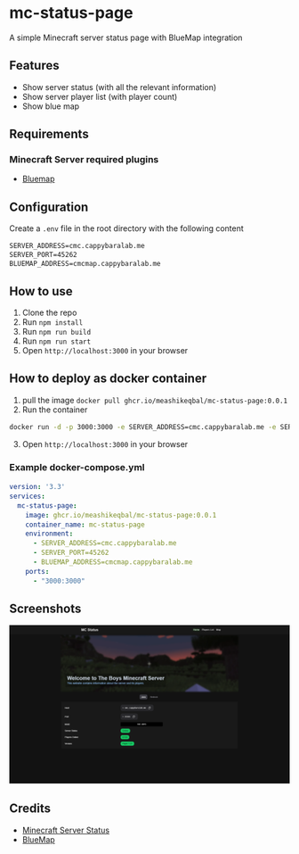 # mc-status-page
A simple Minecraft server status page with BlueMap integration

## Features
- Show server status (with all the relevant information)
- Show server player list (with player count)
- Show blue map

## Requirements
### Minecraft Server required plugins
- [Bluemap](https://bluemap.bluecolored.de/)

## Configuration
Create a `.env` file in the root directory with the following content
```env
SERVER_ADDRESS=cmc.cappybaralab.me
SERVER_PORT=45262
BLUEMAP_ADDRESS=cmcmap.cappybaralab.me
```

## How to use
1. Clone the repo
2. Run `npm install`
3. Run `npm run build`
4. Run `npm run start`
5. Open `http://localhost:3000` in your browser

## How to deploy as docker container
1. pull the image `docker pull ghcr.io/meashikeqbal/mc-status-page:0.0.1`
2. Run the container
 ``` bash
 docker run -d -p 3000:3000 -e SERVER_ADDRESS=cmc.cappybaralab.me -e SERVER_PORT=45262 -e BLUEMAP_ADDRESS=cmcmap.cappybaralab.me ghcr.io/meashikeqbal/mc-status-page:0.0.1
 ```
3. Open `http://localhost:3000` in your browser

### Example docker-compose.yml
```yml
version: '3.3'
services:
  mc-status-page:
    image: ghcr.io/meashikeqbal/mc-status-page:0.0.1
    container_name: mc-status-page
    environment:
      - SERVER_ADDRESS=cmc.cappybaralab.me
      - SERVER_PORT=45262
      - BLUEMAP_ADDRESS=cmcmap.cappybaralab.me
    ports:
      - "3000:3000"
```

## Screenshots
![image](/public/Screenshot.png)

## Credits
- [Minecraft Server Status](mcstatus.io)
- [BlueMap](https://bluemap.bluecolored.de/)
